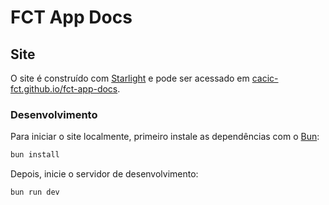 # FCT App Docs

## Site

O site é construído com [Starlight](https://starlight.astro.build/) e pode ser acessado em [cacic-fct.github.io/fct-app-docs](https://cacic-fct.github.io/fct-app-docs).

### Desenvolvimento

Para iniciar o site localmente, primeiro instale as dependências com o [Bun](https://bun.sh/):

```bash
bun install
```

Depois, inicie o servidor de desenvolvimento:

```bash
bun run dev
```
